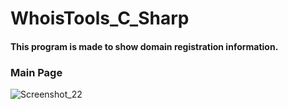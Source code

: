 # WhoisTools_C_Sharp

#### This program is made to show domain registration information.

### Main Page

![Screenshot_22](https://user-images.githubusercontent.com/32311900/134998241-9879e6ae-201e-4936-95d3-2ade5abe197f.png)
